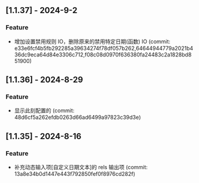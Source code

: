 ## [1.1.37] - 2024-9-2

### Feature

- 增加设置禁用规则 IO，删除原来的禁用特定日期(函数) IO (commit: e33e6fcf4b5fb292285a39634274f78df057b262,64644944779a2021b436dc9eca64d84e3306c712,f08c08d0970f636380fa24483c2a1828bd851900)

## [1.1.36] - 2024-8-29

### Feature

- 显示此刻配置的 (commit: 48d6cf5a262efdb0263d66ad6499a97823c39d3e)

## [1.1.35] - 2024-8-16

### Feature

- 补充动态输入项[自定义日期文本]的 rels 输出项 (commit: 13a8e34b0d1447e443f792850fef0f8976cd282f)
